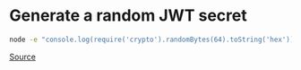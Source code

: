 # Generate a random JWT secret

```bash
node -e "console.log(require('crypto').randomBytes(64).toString('hex'))" | pbcopy
```

[Source](https://stackoverflow.com/a/70986164)
